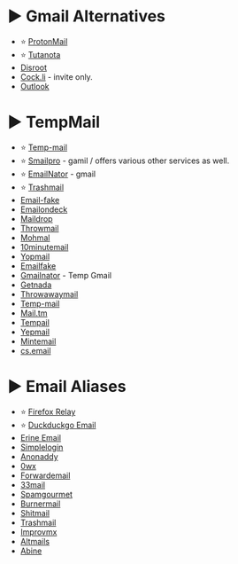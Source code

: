 # ► Gmail Alternatives

-   ⭐ [ProtonMail](https://proton.me/mail)
-   ⭐ [Tutanota](https://tutanota.com/)
-   [Disroot](https://disroot.org/en)
-   [Cock.li](https://cock.li/) - invite only.
-   [Outlook](https://outlook.live.com/owa/)

# ► TempMail

-   ⭐ [Temp-mail](https://www.temp-mail.org/)
-   ⭐ [Smailpro](https://www.smailpro.com/) - gamil / offers various other services as well.
-   ⭐ [EmailNator](https://www.emailnator.com/) - gmail
-   ⭐ [Trashmail](https://trashmail.com/)
-   [Email-fake](https://email-fake.com/)
-   [Emailondeck](https://www.emailondeck.com/)
-   [Maildrop](https://www.maildrop.cc/)
-   [Throwmail](https://www.throwmail.cc/)
-   [Mohmal](https://www.mohmal.com/en)
-   [10minutemail](https://www.10minutemail.com/)
-   [Yopmail](https://www.yopmail.com/)
-   [Emailfake](https://www.emailfake.com/)
-   [Gmailnator](https://gmailnator.com/) - Temp Gmail
-   [Getnada](https://getnada.com/)
-   [Throwawaymail](https://www.throwawaymail.com/en)
-   [Temp-mail](https://temp-mail.io/en)
-   [Mail.tm](https://mail.tm/en/)
-   [Tempail](https://tempail.com/en/)
-   [Yepmail](https://yepmail.co/)
-   [Mintemail](https://www.mintemail.com/)
-   [cs.email](https://www.cs.email/)

# ► Email Aliases

-   ⭐ [Firefox Relay](https://relay.firefox.com/)
-   ⭐ [Duckduckgo Email](https://duckduckgo.com/email/)
-   [Erine Email](https://erine.email/)
-   [Simplelogin](https://simplelogin.io/)
-   [Anonaddy](https://anonaddy.com/)
-   [0wx](https://www.0wx.org/0wx/?show=email)
-   [Forwardemail](https://forwardemail.net/en)
-   [33mail](https://www.33mail.com/)
-   [Spamgourmet](https://www.spamgourmet.com/index.pl)
-   [Burnermail](https://burnermail.io/)
-   [Shitmail](https://www.shitmail.org/)
-   [Trashmail](https://trashmail.com/)
-   [Improvmx](https://improvmx.com/)
-   [Altmails](https://altmails.com/)
-   [Abine](https://abine.com/)
